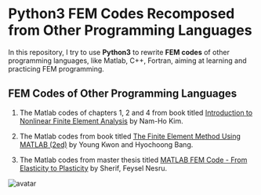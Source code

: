 # Python3 FEM Codes Recomposed from Other Programming Languages

In this repository, I try to use **Python3** to rewrite **FEM codes** of other programming languages, like Matlab, C++, Fortran, aiming at learning and practicing FEM programming.

## FEM Codes of Other Programming Languages

1. The Matlab codes of chapters 1, 2 and 4 from book titled [Introduction to Nonlinear Finite Element Analysis](https://link.springer.com/book/10.1007/978-1-4419-1746-1#about) by Nam-Ho Kim.

2. The Matlab codes from book titled [The Finite Element Method Using MATLAB (2ed)](https://www.mathworks.com/academia/books/the-finite-element-method-using-matlab-kwon.html?s_tid=books-seo-redirect) by Young Kwon and Hyochoong Bang.

3. The Matlab codes from  master thesis titled [MATLAB FEM Code - From Elasticity to Plasticity](http://pdfs.semanticscholar.org/b187/ce0bbf1efdd4bcf314de76644765efe5d092.pdf) by Sherif, Feysel Nesru.

![avatar](D:\Refs\Git_repositories\Python3_FEM_Codes_Recomposed_from_Other_Programming_Languages/Figure_6.png)
